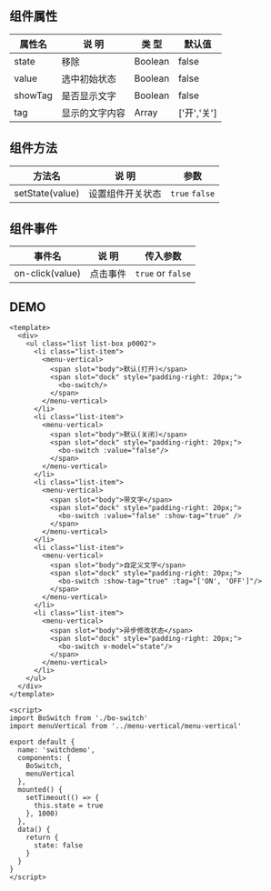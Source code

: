 ## 组件属性

| 属性名      | 说 明         | 类 型 |默认值  |
| ------------- |-----------|------| -----|
| state | 移除 | Boolean | false |
| value | 选中初始状态 | Boolean | false |
| showTag | 是否显示文字 | Boolean | false |
| tag | 显示的文字内容 | Array | ['开','关'] |


## 组件方法

| 方法名 | 说 明 | 参数 |
|-------|-------| --|
| setState(value) | 设置组件开关状态 | `true` `false` |

## 组件事件

| 事件名 | 说 明 | 传入参数 |
|-------|----------|----|
| on-click(value) | 点击事件 |  `true` or `false` |




## DEMO
```
<template>
  <div>
    <ul class="list list-box p0002">
      <li class="list-item">
        <menu-vertical>
          <span slot="body">默认(打开)</span>
          <span slot="dock" style="padding-right: 20px;">
            <bo-switch/>
          </span>
        </menu-vertical>
      </li>
      <li class="list-item">
        <menu-vertical>
          <span slot="body">默认(关闭)</span>
          <span slot="dock" style="padding-right: 20px;">
            <bo-switch :value="false"/>
          </span>
        </menu-vertical>
      </li>
      <li class="list-item">
        <menu-vertical>
          <span slot="body">带文字</span>
          <span slot="dock" style="padding-right: 20px;">
            <bo-switch :value="false" :show-tag="true" />
          </span>
        </menu-vertical>
      </li>
      <li class="list-item">
        <menu-vertical>
          <span slot="body">自定义文字</span>
          <span slot="dock" style="padding-right: 20px;">
            <bo-switch :show-tag="true" :tag="['ON', 'OFF']"/>
          </span>
        </menu-vertical>
      </li>
      <li class="list-item">
        <menu-vertical>
          <span slot="body">异步修改状态</span>
          <span slot="dock" style="padding-right: 20px;">
            <bo-switch v-model="state"/>
          </span>
        </menu-vertical>
      </li>
    </ul>
  </div>
</template>

<script>
import BoSwitch from './bo-switch'
import menuVertical from '../menu-vertical/menu-vertical'

export default {
  name: 'switchdemo',
  components: {
    BoSwitch,
    menuVertical
  },
  mounted() {
    setTimeout(() => {
      this.state = true
    }, 1000)
  },
  data() {
    return {
      state: false
    }
  }
}
</script>
```
